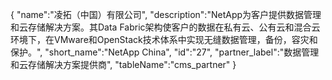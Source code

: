 {
	"name":"凌拓（中国）有限公司",
	"description":"NetApp为客户提供数据管理和云存储解决方案。其Data Fabric架构使客户的数据在私有云、公有云和混合云环境下，在VMware和OpenStack技术体系中实现无缝数据管理，备份，容灾和保护。",
	"short_name":"NetApp China",
	"id":"27",
	"partner_label":"数据管理和云存储解决方案提供商",
	"tableName":"cms_partner"
}